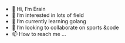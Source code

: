 - 👋 Hi, I’m Erain
- 👀 I’m interested in lots of field
- 🌱 I’m currently learning golang
- 💞️ I’m looking to collaborate on sports &code
- 📫 How to reach me ...

<!---
Erain-997/Erain-997 is a ✨ special ✨ repository because its `README.md` (this file) appears on your GitHub profile.
You can click the Preview link to take a look at your changes.
--->
